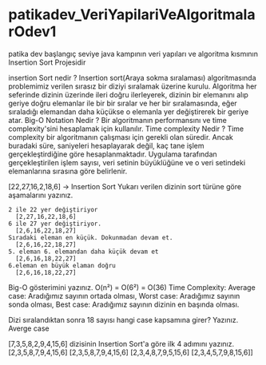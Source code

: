 # patikadev_VeriYapilariVeAlgoritmalarOdev1
patika dev başlangıç seviye java kampının veri yapıları ve algoritma kısmının Insertion Sort Projesidir 

insertion Sort nedir ? 
  Insertion sort(Araya sokma sıralaması) algoritmasında problemimiz verilen sırasız bir diziyi sıralamak üzerine kurulu. 
  Algoritma her seferinde dizinin üzerinde ileri doğru ilerleyerek, dizinin bir elemanını alıp geriye doğru elemanlar ile bir bir sıralar ve her bir sıralamasında, eğer sıraladığı elemandan daha küçükse o elemanla yer değiştirerek bir geriye atar.
Big-O Notation Nedir ? 
  Bir algoritmanın performansını ve time complexity'sini hesaplamak için kullanılır.
Time complexity Nedir ? 
  Time complexity bir algoritmanın çalışması için gerekli olan süredir. Ancak buradaki süre, saniyeleri hesaplayarak değil, kaç tane işlem gerçekleştirdiğine göre hesaplanmaktadır.
  Uygulama tarafından gerçekleştirilen işlem sayısı, veri setinin büyüklüğüne ve o veri setindeki elemanlarına sırasına göre belirlenir.
  
 [22,27,16,2,18,6] -> Insertion Sort
  Yukarı verilen dizinin sort türüne göre aşamalarını yazınız.

    2 ile 22 yer değiştiriyor 
      [2,27,16,22,18,6]  
    6 ile 27 yer değiştiriyor.
      [2,6,16,22,18,27] 
    Sıradaki eleman en küçük. Dokunmadan devam et.
      [2,6,16,22,18,27] 
    5. eleman 6. elemandan daha küçük devam et 
      [2,6,16,18,22,27] 
    6.eleman en büyük elaman doğru 
      [2,6,16,18,22,27] 
  Big-O gösterimini yazınız.
     O(n²) = O(6²) = O(36)
  Time Complexity:
     Average case: Aradığımız sayının ortada olması,
     Worst case: Aradığımız sayının sonda olması,
     Best case: Aradığımız sayının dizinin en başında olması.
  
  Dizi sıralandıktan sonra 18 sayısı hangi case kapsamına girer? Yazınız.
     Averge case
  
  [7,3,5,8,2,9,4,15,6] dizisinin Insertion Sort'a göre ilk 4 adımını yazınız.
	  [2,3,5,8,7,9,4,15,6]
  	[2,3,5,8,7,9,4,15,6]
 	  [2,3,4,8,7,9,5,15,6]
 	  [2,3,4,5,7,9,8,15,6]]








 
